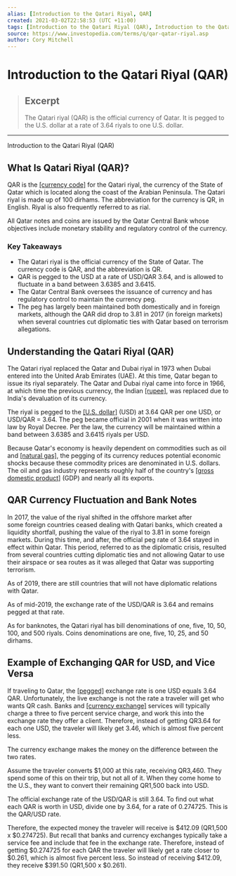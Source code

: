 ```yaml
---
alias: [Introduction to the Qatari Riyal, QAR]
created: 2021-03-02T22:58:53 (UTC +11:00)
tags: [Introduction to the Qatari Riyal (QAR), Introduction to the Qatari Riyal (QAR)]
source: https://www.investopedia.com/terms/q/qar-qatar-riyal.asp
author: Cory Mitchell
---
```


# Introduction to the Qatari Riyal (QAR)

> ## Excerpt
> The Qatari riyal (QAR) is the official currency of Qatar. It is pegged to the U.S. dollar at a rate of 3.64 riyals to one U.S. dollar.

---

Introduction to the Qatari Riyal (QAR)
## What Is Qatari Riyal (QAR)?

QAR is the [[currency code]](https://www.investopedia.com/terms/i/isocurrencycode.asp) for the Qatari riyal, the currency of the State of Qatar which is located along the coast of the Arabian Peninsula. The Qatari riyal is made up of 100 dirhams. The abbreviation for the currency is QR, in English. Riyal is also frequently referred to as rial.

All Qatar notes and coins are issued by the Qatar Central Bank whose objectives include monetary stability and regulatory control of the currency.

### Key Takeaways

-   The Qatari riyal is the official currency of the State of Qatar. The currency code is QAR, and the abbreviation is QR.
-   QAR is pegged to the USD at a rate of USD/QAR 3.64, and is allowed to fluctuate in a band between 3.6385 and 3.6415.
-   The Qatar Central Bank oversees the issuance of currency and has regulatory control to maintain the currency peg.
-   The peg has largely been maintained both domestically and in foreign markets, although the QAR did drop to 3.81 in 2017 (in foreign markets) when several countries cut diplomatic ties with Qatar based on terrorism allegations.

## Understanding the Qatari Riyal (QAR)

The Qatari riyal replaced the Qatar and Dubai riyal in 1973 when Dubai entered into the United Arab Emirates (UAE). At this time, Qatar began to issue its riyal separately. The Qatar and Dubai riyal came into force in 1966, at which time the previous currency, the Indian [[rupee]](https://www.investopedia.com/terms/i/inr.asp), was replaced due to India's devaluation of its currency.

The riyal is pegged to the [[U.S. dollar]](https://www.investopedia.com/terms/forex/u/usd-united-states-dollar.asp) (USD) at 3.64 QAR per one USD, or USD/QAR = 3.64. The peg became official in 2001 when it was written into law by Royal Decree. Per the law, the currency will be maintained within a band between 3.6385 and 3.6415 riyals per USD.

Because Qatar's economy is heavily dependent on commodities such as oil and [[natural gas]](https://www.investopedia.com/articles/fundamental-analysis/12/natural-gas-primer.asp), the pegging of its currency reduces potential economic shocks because these commodity prices are denominated in U.S. dollars. The oil and gas industry represents roughly half of the country's [[gross domestic product]](https://www.investopedia.com/terms/g/gdp.asp) (GDP) and nearly all its exports.

## QAR Currency Fluctuation and Bank Notes

In 2017, the value of the riyal shifted in the offshore market after some foreign countries ceased dealing with Qatari banks, which created a liquidity shortfall, pushing the value of the riyal to 3.81 in some foreign markets. During this time, and after, the official peg rate of 3.64 stayed in effect within Qatar. This period, referred to as the diplomatic crisis, resulted from several countries cutting diplomatic ties and not allowing Qatar to use their airspace or sea routes as it was alleged that Qatar was supporting terrorism.

As of 2019, there are still countries that will not have diplomatic relations with Qatar.

As of mid-2019, the exchange rate of the USD/QAR is 3.64 and remains pegged at that rate.

As for banknotes, the Qatari riyal has bill denominations of one, five, 10, 50, 100, and 500 riyals. Coins denominations are one, five, 10, 25, and 50 dirhams.

## Example of Exchanging QAR for USD, and Vice Versa

If traveling to Qatar, the [[pegged]](https://www.investopedia.com/terms/c/currency-peg.asp) exchange rate is one USD equals 3.64 QAR. Unfortunately, the live exchange is not the rate a traveler will get who wants QR cash. Banks and [[currency exchange]](https://www.investopedia.com/terms/c/currency-exchange.asp) services will typically charge a three to five percent service charge, and work this into the exchange rate they offer a client. Therefore, instead of getting QR3.64 for each one USD, the traveler will likely get 3.46, which is almost five percent less.

The currency exchange makes the money on the difference between the two rates.

Assume the traveler converts $1,000 at this rate, receiving QR3,460. They spend some of this on their trip, but not all of it. When they come home to the U.S., they want to convert their remaining QR1,500 back into USD.

The official exchange rate of the USD/QAR is still 3.64. To find out what each QAR is worth in USD, divide one by 3.64, for a rate of 0.274725. This is the QAR/USD rate.

Therefore, the expected money the traveler will receive is $412.09 (QR1,500 x $0.274725). But recall that banks and currency exchanges typically take a service fee and include that fee in the exchange rate. Therefore, instead of getting $0.274725 for each QAR the traveler will likely get a rate closer to $0.261, which is almost five percent less. So instead of receiving $412.09, they receive $391.50 (QR1,500 x $0.261).
